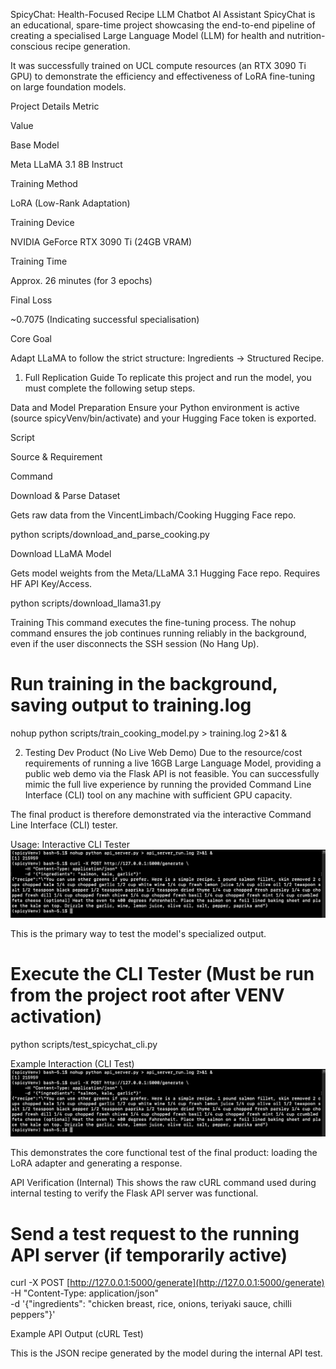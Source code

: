 SpicyChat: Health-Focused Recipe LLM Chatbot AI Assistant
SpicyChat is an educational, spare-time project showcasing the end-to-end pipeline of creating a specialised Large Language Model (LLM) for health and nutrition-conscious recipe generation.

It was successfully trained on UCL compute resources (an RTX 3090 Ti GPU) to demonstrate the efficiency and effectiveness of LoRA fine-tuning on large foundation models.

Project Details
Metric

Value

Base Model

Meta LLaMA 3.1 8B Instruct

Training Method

LoRA (Low-Rank Adaptation)

Training Device

NVIDIA GeForce RTX 3090 Ti (24GB VRAM)

Training Time

Approx. 26 minutes (for 3 epochs)

Final Loss

~0.7075 (Indicating successful specialisation)

Core Goal

Adapt LLaMA to follow the strict structure: Ingredients → Structured Recipe.

1. Full Replication Guide
To replicate this project and run the model, you must complete the following setup steps.

Data and Model Preparation
Ensure your Python environment is active (source spicyVenv/bin/activate) and your Hugging Face token is exported.

Script

Source & Requirement

Command

Download & Parse Dataset

Gets raw data from the VincentLimbach/Cooking Hugging Face repo.

python scripts/download_and_parse_cooking.py

Download LLaMA Model

Gets model weights from the Meta/LLaMA 3.1 Hugging Face repo. Requires HF API Key/Access.

python scripts/download_llama31.py

Training
This command executes the fine-tuning process. The nohup command ensures the job continues running reliably in the background, even if the user disconnects the SSH session (No Hang Up).

# Run training in the background, saving output to training.log
nohup python scripts/train_cooking_model.py > training.log 2>&1 &

2. Testing Dev Product (No Live Web Demo)
Due to the resource/cost requirements of running a live 16GB Large Language Model, providing a public web demo via the Flask API is not feasible. You can successfully mimic the full live experience by running the provided Command Line Interface (CLI) tool on any machine with sufficient GPU capacity.

The final product is therefore demonstrated via the interactive Command Line Interface (CLI) tester.

Usage: Interactive CLI Tester
![Example1: API Verification](readme_images/screenshot1.png)

This is the primary way to test the model's specialized output.

# Execute the CLI Tester (Must be run from the project root after VENV activation)
python scripts/test_spicychat_cli.py

Example Interaction (CLI Test)
![Example2 : cURL Verification](readme_images/screenshot1.png)

This demonstrates the core functional test of the final product: loading the LoRA adapter and generating a response.

API Verification (Internal)
This shows the raw cURL command used during internal testing to verify the Flask API server was functional.

# Send a test request to the running API server (if temporarily active)
curl -X POST [http://127.0.0.1:5000/generate](http://127.0.0.1:5000/generate) \
     -H "Content-Type: application/json" \
     -d '{"ingredients": "chicken breast, rice, onions, teriyaki sauce, chilli peppers"}'

Example API Output (cURL Test)

This is the JSON recipe generated by the model during the internal API test.
